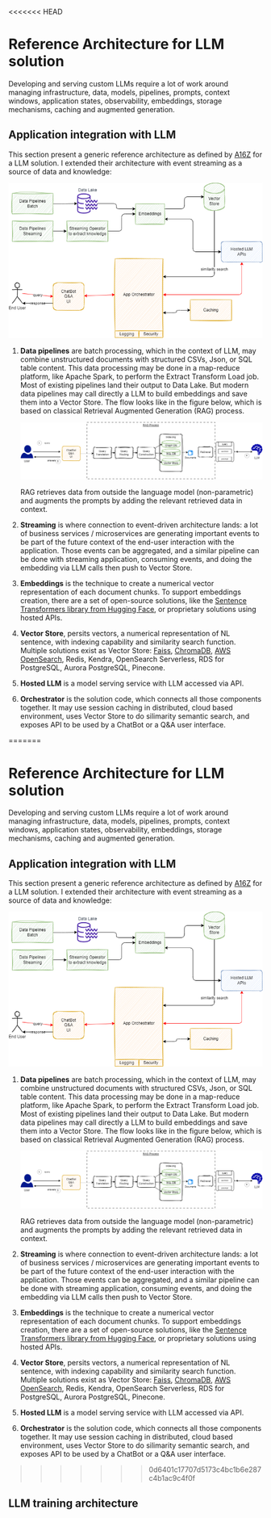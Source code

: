<<<<<<< HEAD

# Reference Architecture for LLM solution

Developing and serving custom LLMs require a lot of work around managing infrastructure, data, models, pipelines, prompts, context windows, application states, observability, embeddings, storage mechanisms, caching and augmented generation. 


## Application integration with LLM

This section present a generic reference architecture as defined by [A16Z](https://a16z.com/emerging-architectures-for-llm-applications) for a LLM solution.  I extended their architecture with event streaming as a source of data and knowledge:

![](./diagrams/llm-ra-1.drawio.png)

1. **Data pipelines** are batch processing, which in the context of LLM, may combine unstructured documents with structured CSVs, Json, or SQL table content. This data processing may be done in a map-reduce platform, like Apache Spark, to perform the Extract Transform Load job. Most of existing pipelines land their output to Data Lake. But modern data pipelines may call directly a LLM to build embeddings and save them into a Vector Store. The flow looks like in the figure below, which is based on classical Retrieval Augmented Generation (RAG) process.

    ![](./diagrams/rag.drawio.png)

    RAG retrieves data from outside the language model (non-parametric) and augments the prompts by adding the relevant retrieved data in context.

1. **Streaming** is where connection to event-driven architecture lands: a lot of business services / microservices are generating important events to be part of the future context of the end-user interaction with the application. Those events can be aggregated, and a similar pipeline can be done with streaming application, consuming events, and doing the embedding via LLM calls then push to Vector Store.
1. **Embeddings** is the technique to create a numerical vector representation of each document chunks. To support embeddings creation, there are a set of open-source solutions, like the [Sentence Transformers library from Hugging Face](https://huggingface.co/sentence-transformers), or proprietary solutions using hosted APIs.
1. **Vector Store**, persits vectors, a numerical representation of NL sentence, with indexing capability and similarity search function. Multiple solutions exist as Vector Store: [Faiss](https://faiss.ai/index.html), [ChromaDB](https://www.trychroma.com/), [AWS OpenSearch](https://docs.aws.amazon.com/opensearch-service/latest/developerguide/what-is.html), Redis, Kendra, OpenSearch Serverless, RDS for PostgreSQL, Aurora PostgreSQL, Pinecone.
1. **Hosted LLM** is a model serving service with LLM accessed via API. 
1. **Orchestrator** is the solution code, which connects all those components together. It may use session caching in distributed, cloud based environment, uses Vector Store to do silimarity semantic search, and exposes API to be used by a ChatBot or a Q&A user interface.

=======

# Reference Architecture for LLM solution

Developing and serving custom LLMs require a lot of work around managing infrastructure, data, models, pipelines, prompts, context windows, application states, observability, embeddings, storage mechanisms, caching and augmented generation. 


## Application integration with LLM

This section present a generic reference architecture as defined by [A16Z](https://a16z.com/emerging-architectures-for-llm-applications) for a LLM solution.  I extended their architecture with event streaming as a source of data and knowledge:

![](./diagrams/llm-ra-1.drawio.png)

1. **Data pipelines** are batch processing, which in the context of LLM, may combine unstructured documents with structured CSVs, Json, or SQL table content. This data processing may be done in a map-reduce platform, like Apache Spark, to perform the Extract Transform Load job. Most of existing pipelines land their output to Data Lake. But modern data pipelines may call directly a LLM to build embeddings and save them into a Vector Store. The flow looks like in the figure below, which is based on classical Retrieval Augmented Generation (RAG) process.

    ![](./diagrams/rag.drawio.png)

    RAG retrieves data from outside the language model (non-parametric) and augments the prompts by adding the relevant retrieved data in context.

1. **Streaming** is where connection to event-driven architecture lands: a lot of business services / microservices are generating important events to be part of the future context of the end-user interaction with the application. Those events can be aggregated, and a similar pipeline can be done with streaming application, consuming events, and doing the embedding via LLM calls then push to Vector Store.
1. **Embeddings** is the technique to create a numerical vector representation of each document chunks. To support embeddings creation, there are a set of open-source solutions, like the [Sentence Transformers library from Hugging Face](https://huggingface.co/sentence-transformers), or proprietary solutions using hosted APIs.
1. **Vector Store**, persits vectors, a numerical representation of NL sentence, with indexing capability and similarity search function. Multiple solutions exist as Vector Store: [Faiss](https://faiss.ai/index.html), [ChromaDB](https://www.trychroma.com/), [AWS OpenSearch](https://docs.aws.amazon.com/opensearch-service/latest/developerguide/what-is.html), Redis, Kendra, OpenSearch Serverless, RDS for PostgreSQL, Aurora PostgreSQL, Pinecone.
1. **Hosted LLM** is a model serving service with LLM accessed via API. 
1. **Orchestrator** is the solution code, which connects all those components together. It may use session caching in distributed, cloud based environment, uses Vector Store to do silimarity semantic search, and exposes API to be used by a ChatBot or a Q&A user interface.

>>>>>>> 0d6401c17707d5173c4bc1b6e287c4b1ac9c4f0f
## LLM training architecture